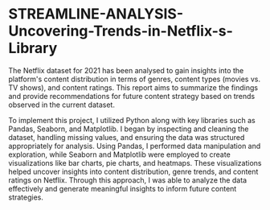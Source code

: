 # STREAMLINE-ANALYSIS-Uncovering-Trends-in-Netflix-s-Library
The Netflix dataset for 2021 has been analysed to gain insights into the platform's content  distribution in terms of genres, content types (movies vs. TV shows), and content ratings. This report  aims to summarize the findings and provide recommendations for future content strategy based on  trends observed in the current dataset.

To implement this project, I utilized Python along with key libraries such as Pandas, Seaborn, and Matplotlib. I began by inspecting and cleaning the dataset, handling missing values, and ensuring the data was structured appropriately for analysis. Using Pandas, I performed data manipulation and exploration, while Seaborn and Matplotlib were employed to create visualizations like bar charts, pie charts, and heatmaps. These visualizations helped uncover insights into content distribution, genre trends, and content ratings on Netflix. Through this approach, I was able to analyze the data effectively and generate meaningful insights to inform future content strategies.
